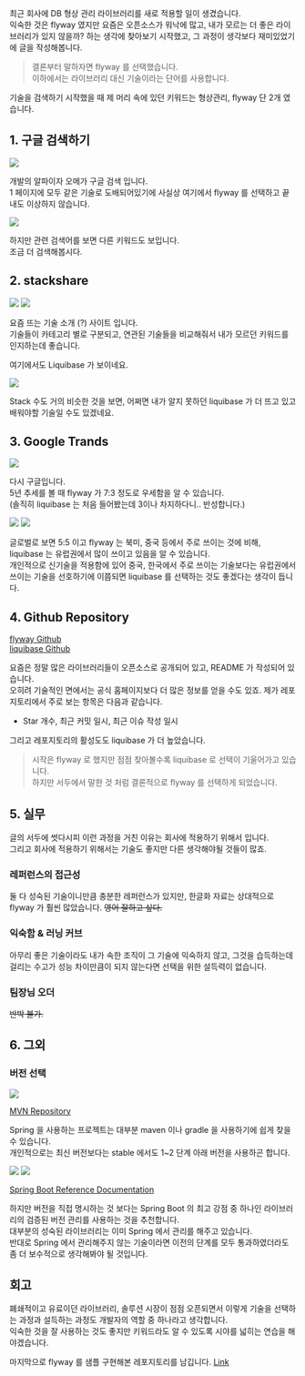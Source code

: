 최근 회사에 DB 형상 관리 라이브러리를 새로 적용할 일이 생겼습니다.  
익숙한 것은 flyway 였지만 요즘은 오픈소스가 워낙에 많고, 내가 모르는 더 좋은 라이브러리가 있지 않을까? 하는 생각에 찾아보기 시작했고, 그 과정이 생각보다 재미있었기에 글을 작성해봅니다.

> 결론부터 말하자면 flyway 를 선택했습니다.  
> 이하에서는 라이브러리 대신 기술이라는 단어를 사용합니다.

기술을 검색하기 시작했을 때 제 머리 속에 있던 키워드는 형상관리, flyway 단 2개 였습니다.

## 1. 구글 검색하기

![](2021-05-07-17-36-47.png)

개발의 알파이자 오메가 구글 검색 입니다.  
1 페이지에 모두 같은 기술로 도배되어있기에 사실상 여기에서 flyway 를 선택하고 끝내도 이상하지 않습니다.

![](2021-05-07-17-38-06.png)

하지만 관련 검색어를 보면 다른 키워드도 보입니다.  
조금 더 검색해봅시다.

## 2. stackshare

![](2021-05-07-17-49-57.png)
![](2021-05-07-17-53-27.png)

요즘 뜨는 기술 소개 (?) 사이트 입니다.  
기술들이 카테고리 별로 구분되고, 연관된 기술들을 비교해줘서 내가 모르던 키워드를 인지하는데 좋습니다.

여기에서도 Liquibase 가 보이네요.

![](2021-05-07-17-56-11.png)

Stack 수도 거의 비슷한 것을 보면, 어쩌면 내가 알지 못하던 liquibase 가 더 뜨고 있고 배워야할 기술일 수도 있겠네요.

## 3. Google Trands

![](2021-05-07-18-00-16.png)

다시 구글입니다.  
5년 추세를 볼 때 flyway 가 7:3 정도로 우세함을 알 수 있습니다.  
(솔직히 liquibase 는 처음 들어봤는데 3이나 차지하다니.. 반성합니다.)

![](2021-05-07-18-02-25.png)
![](2021-05-07-18-03-40.png)

글로벌로 보면 5:5 이고 flyway 는 북미, 중국 등에서 주로 쓰이는 것에 비해, liquibase 는 유럽권에서 많이 쓰이고 있음을 알 수 있습니다.  
개인적으로 신기술을 적용함에 있어 중국, 한국에서 주로 쓰이는 기술보다는 유럽권에서 쓰이는 기술을 선호하기에 이쯤되면 liquibase 를 선택하는 것도 좋겠다는 생각이 듭니다.

## 4. Github Repository

[flyway Github](https://github.com/flyway/flyway)  
[liquibase Github](https://github.com/liquibase/liquibase)

요즘은 정말 많은 라이브러리들이 오픈소스로 공개되어 있고, README 가 작성되어 있습니다.  
오히려 기술적인 면에서는 공식 홈페이지보다 더 많은 정보를 얻을 수도 있죠.
제가 레포지토리에서 주로 보는 항목은 다음과 같습니다.

- Star 개수, 최근 커밋 일시, 최근 이슈 작성 일시

그리고 레포지토리의 활성도도 liquibase 가 더 높았습니다.

> 시작은 flyway 로 했지만 점점 찾아볼수록 liquibase 로 선택이 기울어가고 있습니다.  
하지만 서두에서 말한 것 처럼 결론적으로 flyway 를 선택하게 되었습니다.

## 5. 실무

글의 서두에 썻다시피 이런 과정을 거친 이유는 회사에 적용하기 위해서 입니다.  
그리고 회사에 적용하기 위해서는 기술도 좋지만 다른 생각해야될 것들이 많죠.

### 레퍼런스의 접근성

둘 다 성숙된 기술이니만큼 충분한 레퍼런스가 있지만, 한글화 자료는 상대적으로 flyway 가 훨씬 많았습니다. ~~영어 잘하고 싶다.~~

### 익숙함 & 러닝 커브

아무리 좋은 기술이라도 내가 속한 조직이 그 기술에 익숙하지 않고, 그것을 습득하는데 걸리는 수고가 성능 차이만큼이 되지 않는다면 선택을 위한 설득력이 없습니다.

### 팀장님 오더

~~반박 불가.~~

## 6. 그외

### 버전 선택

![](2021-05-07-18-41-07.png)

[MVN Repository](https://mvnrepository.com/)

Spring 을 사용하는 프로젝트는 대부분 maven 이나 gradle 을 사용하기에 쉽게 찾을 수 있습니다.  
개인적으로는 최신 버전보다는 stable 에서도 1~2 단계 아래 버전을 사용하곤 합니다.

![](2021-05-07-18-37-55.png)
![](2021-05-07-18-38-08.png)

[Spring Boot Reference Documentation](https://docs.spring.io/spring-boot/docs/current/reference/html/index.html)  

하지만 버전을 직접 명시하는 것 보다는 Spring Boot 의 최고 강점 중 하나인 라이브러리의 검증된 버전 관리를 사용하는 것을 추천합니다.  
대부분의 성숙된 라이브러리는 이미 Spring 에서 관리를 해주고 있습니다.  
반대로 Spring 에서 관리해주지 않는 기술이라면 이전의 단계를 모두 통과하였더라도 좀 더 보수적으로 생각해봐야 될 것입니다.

## 회고

폐쇄적이고 유료이던 라이브러리, 솔루션 시장이 점점 오픈되면서 이렇게 기술을 선택하는 과정과 설득하는 과정도 개발자의 역할 중 하나라고 생각합니다.  
익숙한 것을 잘 사용하는 것도 좋지만 키워드라도 알 수 있도록 시야를 넓히는 연습을 해야겠습니다.

마지막으로 flyway 를 샘플 구현해본 레포지토리를 남깁니다. [Link](https://github.com/Hyune-c/simple-flywayo)
